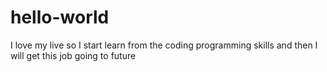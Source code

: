# hello-world
I love my live
so I start learn from the coding programming skills and then I will get this job 
going to future 
